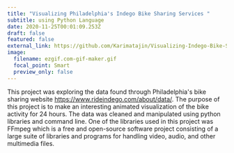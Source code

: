 ```yaml
---
title: "Visualizing Philadelphia's Indego Bike Sharing Services "
subtitle: using Python Language
date: 2020-11-25T00:01:09.253Z
draft: false
featured: false
external_link: https://github.com/Karimatajin/Visualizing-Indego-Bike-Sharing-Using-Python/blob/master/indego_final_project.ipynb
image:
  filename: ezgif.com-gif-maker.gif
  focal_point: Smart
  preview_only: false
---
```

This project was exploring the data found through Philadelphia's bike sharing website https://www.rideindego.com/about/data/. The purpose of this project is to make an interesting animated visualization of the bike activity for 24 hours. The data was cleaned and manipulated using python libraries and command line. One of the libraries used in this project was FFmpeg which is a free and open-source software project consisting of a large suite of libraries and programs for handling video, audio, and other multimedia files.
